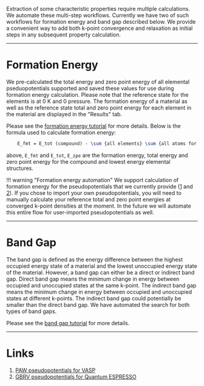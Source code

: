 <!-- TODO: recycle or remove on cleanup -->

Extraction of some characteristic properties require multiple calculations.  We automate these multi-step workflows. Currently we have two of such workflows for formation energy and band gap described below.  We provide a convenient way to add both k-point convergence and relaxation as initial steps in any subsequent property calculation.

<hr>


# Formation Energy

We pre-calculated the total energy and zero point energy of all elemental pseduopotentials supported and saved these values for use during formation energy calculation. Please note that the reference state for the elements is at 0 K and 0 pressure. The formation energy of a material as well as the reference state total and zero point energy for each element in the material are displayed in the "Results" tab.

Please see the [formation energy tutorial](../tutorials/formation-energy.md) for more details. Below is the formula used to calculate formation energy:

```tex
    E_fmt = E_tot (compound) - \sum {all elements} \sum {all atoms for element} (E_zpe + E_tot)
```

above, `E_fmt` and `E_tot`, `E_zpe` are the formation energy, total energy and zero point energy for the compound and lowest energy elemental structures.

!!! warning "Formation energy automation"
    We support calculation of formation energy for the pseudopotentials that we currently provide ([1](#links) and [2](#links)).  If you chose to import your own pseudopotentials, you will need to manually calculate your reference total and zero point energies at converged k-point densities at the moment. In the future we will automate this entire flow for user-imported pseudopotentials as well.

<hr>

# Band Gap

The band gap is defined as the energy difference between the highest occupied energy state of a material and the lowest unoccupied energy state of the material.  However, a band gap can either be a direct or indirect band gap.  Direct band gap means the minimum change in energy between occupied and unoccupied states at the same k-point.  The indirect band gap means the minimum change in energy between occupied and unoccupied states at different k-points.  The indirect band gap could potentially be smaller than the direct band gap.  We have automated the search for both types of band gaps.

Please see the [band gap tutorial](../tutorials/dft/band-gap.md) for more details.

<hr>

# Links

1. [PAW pseudopotentials for VASP](http://cms.mpi.univie.ac.at/vasp/vasp/PAW_potentials.html)
2. [GBRV pseudopotentials for Quantum ESPRESSO](https://www.physics.rutgers.edu/gbrv/)


